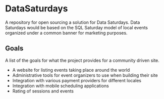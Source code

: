 # DataSaturdays
A repository for open sourcing a solution for Data Saturdays. Data Saturdays would be based on the SQL Saturday model of local events organized under a common banner for marketing purposes.

## Goals
A list of the goals for what the project provides for a community driven site.

- A website for listing events taking place around the world
- Administrative tools for event organizers to use when building their site
- Integration with various payment providers for different locales
- Integration with mobile scheduling applications
- Rating of sessions and events
